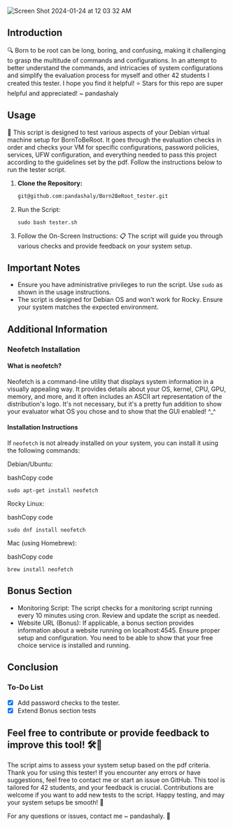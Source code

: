 ![Screen Shot 2024-01-24 at 12 03 32 AM](https://github.com/pandashaly/Born2BeRoot_tester/assets/146713758/7b9c1635-bb6a-4469-aed7-9bcf69023652)

## Introduction
🔍 Born to be root can be long, boring, and confusing, making it challenging to grasp the multitude of commands and configurations. In an attempt to better understand the commands, and intricacies of system configurations and simplify the evaluation process for myself and other 42 students I created this tester. I hope you find it helpful! 
⭐ Stars for this repo are super helpful and appreciated! ~ pandashaly

## Usage
🚀 This script is designed to test various aspects of your Debian virtual machine setup for BornToBeRoot. It goes through the evaluation checks in order and checks your VM for specific configurations, password policies, services, UFW configuration, and everything needed to pass this project according to the guidelines set by the pdf. Follow the instructions below to run the tester script.

1. **Clone the Repository:**
   ```bash
   git@github.com:pandashaly/Born2BeRoot_tester.git
   
1.  Run the Script:

    `sudo bash tester.sh`

2.  Follow the On-Screen Instructions: 📋 The script will guide you through various checks and provide feedback on your system setup.

Important Notes
---------------

-   Ensure you have administrative privileges to run the script. Use `sudo` as shown in the usage instructions.
-   The script is designed for Debian OS and won't work for Rocky. Ensure your system matches the expected environment.

Additional Information
----------------------

### Neofetch Installation

#### What is neofetch?

Neofetch is a command-line utility that displays system information in a visually appealing way. It provides details about your OS, kernel, CPU, GPU, memory, and more, and it often includes an ASCII art representation of the distribution's logo. It's not necessary, but it's a pretty fun addition to show your evaluator what OS you chose and to show that the GUI enabled! ^_^

#### Installation Instructions

If `neofetch` is not already installed on your system, you can install it using the following commands:

Debian/Ubuntu:

bashCopy code

`sudo apt-get install neofetch`

Rocky Linux:

bashCopy code

`sudo dnf install neofetch`

Mac (using Homebrew):

bashCopy code

`brew install neofetch`

Bonus Section
-------------

-   Monitoring Script: The script checks for a monitoring script running every 10 minutes using cron. Review and update the script as needed.
-   Website URL (Bonus): If applicable, a bonus section provides information about a website running on localhost:4545. Ensure proper setup and configuration. You need to be able to show that your free choice service is installed and running.

Conclusion
----------

### To-Do List

-   [x]  Add password checks to the tester.
-   [x]  Extend Bonus section tests

Feel free to contribute or provide feedback to improve this tool! 🛠️🚀 
-------------------------------------------------------------------

The script aims to assess your system setup based on the pdf criteria. Thank you for using this tester! If you encounter any errors or have suggestions, feel free to contact me or start an issue on GitHub. This tool is tailored for 42 students, and your feedback is crucial. 
Contributions are welcome if you want to add new tests to the script. Happy testing, and may your system setups be smooth! 🚀

For any questions or issues, contact me ~ pandashaly. 🤖
